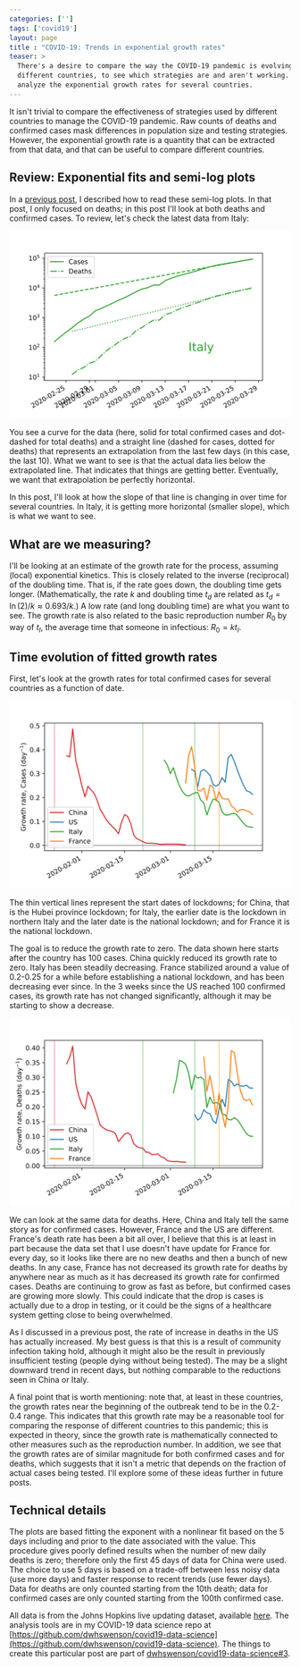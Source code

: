 ```yaml
---
categories: ['']
tags: ['covid19']
layout: page
title : "COVID-19: Trends in exponential growth rates"
teaser: >
  There's a desire to compare the way the COVID-19 pandemic is evolving in
  different countries, to see which strategies are and aren't working. Here I
  analyze the exponential growth rates for several countries.
---
```


It isn't trivial to compare the effectiveness of strategies used by different
countries to manage the COVID-19 pandemic. Raw counts of deaths and confirmed cases mask differences in population size and testing strategies. However, the exponential growth rate is a quantity that can be extracted from that data, and that can be useful to compare different countries.

## Review: Exponential fits and semi-log plots

In a [previous post](/2020/covid-19-death-trends-26-mar/), I described how to
read these semi-log plots.  In that post, I only focused on deaths; in this
post I'll look at both deaths and confirmed cases.  To review, let's check the
latest data from Italy:

![COVID-19 confirmed cases and deaths in Italy](cases_deaths_italy.svg)

You see a curve for the data (here, solid for total confirmed
cases and dot-dashed for total deaths) and a straight line (dashed for cases,
dotted for deaths) that represents an extrapolation from the last few days (in
this case, the last 10). What we want to see is that the actual data lies below
the extrapolated line. That indicates that things are getting better.
Eventually, we want that extrapolation be perfectly horizontal. 

In this post, I'll look at how the slope of that line is changing in over time
for several countries. In Italy, it is getting more horizontal (smaller slope),
which is what we want to see. 

## What are we measuring?

I'll be looking at an estimate of the growth rate for the process, assuming (local) exponential kinetics. This is closely related to the inverse (reciprocal) of the doubling time. That is, if the rate goes down, the doubling time gets longer. (Mathematically, the rate $k$ and doubling time $t_d$ are related as $t_d = \ln(2) / k \approx 0.693 / k$.) A low rate (and long doubling time) are what you want to see. The growth rate is also related to the basic reproduction number $R_0$ by way of $t_I$, the average time that someone in infectious: $R_0 = k t_I$.

## Time evolution of fitted growth rates

First, let's look at the growth rates for total confirmed cases for several
countries as a function of date.

![Time evolution of growth rates; confirmed cases](exponents_cases.svg)

The thin vertical lines represent the start
dates of lockdowns; for China, that is the Hubei province lockdown; for Italy,
the earlier date is the lockdown in northern Italy and the later date is the
national lockdown; and for France it is the national lockdown.

The goal is to reduce the growth rate to zero. The data shown here starts after
the country has 100 cases. China quickly reduced its growth rate to zero. Italy
has been steadily decreasing. France stabilized around a value of 0.2-0.25 for a
while before establishing a national lockdown, and has been decreasing ever
since. In the 3 weeks since the US reached 100 confirmed cases, its growth rate
has not changed significantly, although it may be starting to show a decrease.

![Time evolution of growth rates; deaths](exponents_deaths.svg)

We can look at the same data for deaths. Here, China and Italy tell the same story as for confirmed cases. However, France and the US are different. France's death rate has been a bit all over, I believe that this is at least in part because the data set that I use doesn't have update for France for every day, so it looks like there are no new deaths and then a bunch of new deaths. In any case, France has not decreased its growth rate for deaths by anywhere near as much as it has decreased its growth rate for confirmed cases. Deaths are continuing to grow as fast as before, but confirmed cases are growing more slowly. This could indicate that the drop is cases is actually due to a drop in testing, or it could be the signs of a healthcare system getting close to being overwhelmed.

As I discussed in a previous post, the rate of increase in deaths in the US has actually increased. My best guess is that this is a result of community infection taking hold, although it might also be the result in previously insufficient testing (people dying without being tested). The may be a slight downward trend in recent days, but nothing comparable to the reductions seen in China or Italy.

A final point that is worth mentioning: note that, at least in these countries, the growth rates near the beginning of the outbreak tend to be in the 0.2-0.4 range. This indicates that this growth rate may be a reasonable tool for comparing the response of different countries to this pandemic; this is expected in theory, since the growth rate is mathematically connected to other measures such as the reproduction number.  In addition, we see that the growth rates are of similar magnitude for both confirmed cases and for deaths, which suggests that it isn't a metric that depends on the fraction of actual cases being tested. I'll explore some of these ideas further in future posts.

## Technical details

The plots are based fitting the exponent with a nonlinear fit based on the 5 days including and prior to the date associated with the value. This procedure gives poorly defined results when the number of new daily deaths is zero; therefore only the first 45 days of data for China were used. The choice to use 5 days is based on a trade-off between less noisy data (use more days) and faster response to recent trends (use fewer days). Data for deaths are only counted starting from the 10th death; data for confirmed cases are only counted starting from the 100th confirmed case.

All data is from the Johns Hopkins live updating dataset, available [here](https://github.com/CSSEGISandData/COVID-19).
The analysis tools are in my COVID-19 data science repo at [https://github.com/dwhswenson/covid19-data-science](https://github.com/dwhswenson/covid19-data-science).
The things to create this particular post are part of [dwhswenson/covid19-data-science#3](https://github.com/dwhswenson/covid19-data-science/pull/3).
